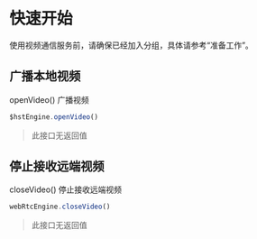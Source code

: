 # 快速开始

使用视频通信服务前，请确保已经加入分组，具体请参考“准备工作”。


## 广播本地视频

openVideo() 广播视频

```js
$hstEngine.openVideo()
```

> 此接口无返回值


## 停止接收远端视频

closeVideo() 停止接收远端视频

```js
webRtcEngine.closeVideo()
```

> 此接口无返回值
